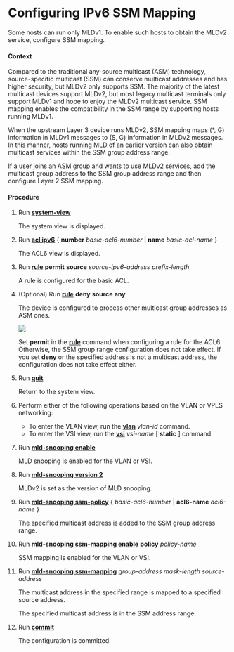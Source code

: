 Configuring IPv6 SSM Mapping
============================

Some hosts can run only MLDv1. To enable such hosts to obtain the MLDv2 service, configure SSM mapping.

#### Context

Compared to the traditional any-source multicast (ASM) technology, source-specific multicast (SSM) can conserve multicast addresses and has higher security, but MLDv2 only supports SSM. The majority of the latest multicast devices support MLDv2, but most legacy multicast terminals only support MLDv1 and hope to enjoy the MLDv2 multicast service. SSM mapping enables the compatibility in the SSM range by supporting hosts running MLDv1.

When the upstream Layer 3 device runs MLDv2, SSM mapping maps (\*, G) information in MLDv1 messages to (S, G) information in MLDv2 messages. In this manner, hosts running MLD of an earlier version can also obtain multicast services within the SSM group address range.

If a user joins an ASM group and wants to use MLDv2 services, add the multicast group address to the SSM group address range and then configure Layer 2 SSM mapping.


#### Procedure

1. Run [**system-view**](cmdqueryname=system-view)
   
   
   
   The system view is displayed.
2. Run [**acl ipv6**](cmdqueryname=acl+ipv6) { **number** *basic-acl6-number* | **name** *basic-acl-name* }
   
   
   
   The ACL6 view is displayed.
3. Run [**rule**](cmdqueryname=rule) **permit** **source** *source-ipv6-address* *prefix-length*
   
   
   
   A rule is configured for the basic ACL.
4. (Optional) Run [**rule**](cmdqueryname=rule) **deny** **source** **any**
   
   
   
   The device is configured to process other multicast group addresses as ASM ones.
   
   
   
   ![](../../../../public_sys-resources/note_3.0-en-us.png) 
   
   Set **permit** in the [**rule**](cmdqueryname=rule) command when configuring a rule for the ACL6. Otherwise, the SSM group range configuration does not take effect. If you set **deny** or the specified address is not a multicast address, the configuration does not take effect either.
5. Run [**quit**](cmdqueryname=quit)
   
   
   
   Return to the system view.
6. Perform either of the following operations based on the VLAN or VPLS networking:
   
   
   * To enter the VLAN view, run the [**vlan**](cmdqueryname=vlan) *vlan-id* command.
   * To enter the VSI view, run the [**vsi**](cmdqueryname=vsi) *vsi-name* [ **static** ] command.
7. Run [**mld-snooping enable**](cmdqueryname=mld-snooping+enable)
   
   
   
   MLD snooping is enabled for the VLAN or VSI.
8. Run [**mld-snooping version 2**](cmdqueryname=mld-snooping+version+2)
   
   
   
   MLDv2 is set as the version of MLD snooping.
9. Run [**mld-snooping ssm-policy**](cmdqueryname=mld-snooping+ssm-policy) { *basic-acl6-number* | **acl6-name** *acl6-name* }
   
   
   
   The specified multicast address is added to the SSM group address range.
10. Run [**mld-snooping ssm-mapping enable**](cmdqueryname=mld-snooping+ssm-mapping+enable) **policy** *policy-name*
    
    
    
    SSM mapping is enabled for the VLAN or VSI.
11. Run [**mld-snooping ssm-mapping**](cmdqueryname=mld-snooping+ssm-mapping) *group-address* *mask-length* *source-address*
    
    
    
    The multicast address in the specified range is mapped to a specified source address.
    
    
    
    The specified multicast address is in the SSM address range.
12. Run [**commit**](cmdqueryname=commit)
    
    
    
    The configuration is committed.
